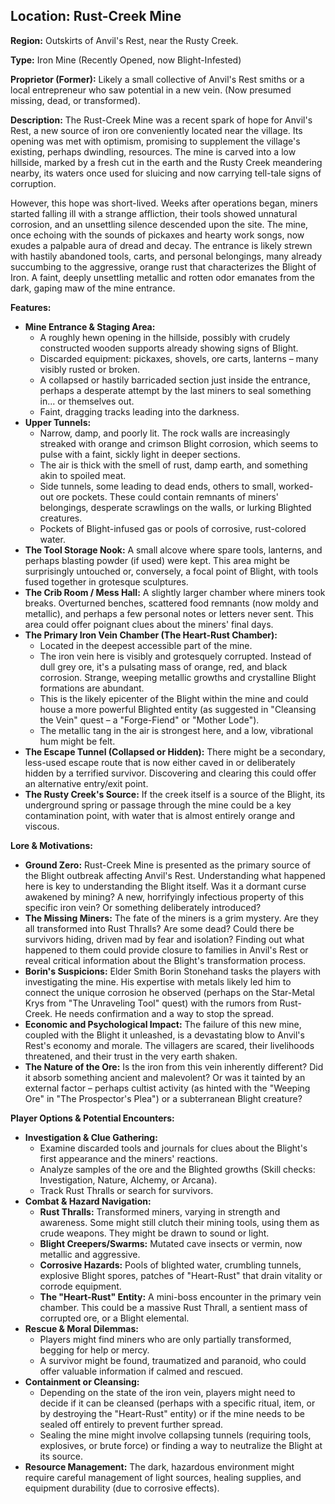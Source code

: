 ## Location: Rust-Creek Mine

**Region:** Outskirts of Anvil's Rest, near the Rusty Creek.

**Type:** Iron Mine (Recently Opened, now Blight-Infested)

**Proprietor (Former):** Likely a small collective of Anvil's Rest smiths or a local entrepreneur who saw potential in a new vein. (Now presumed missing, dead, or transformed).

**Description:**
The Rust-Creek Mine was a recent spark of hope for Anvil's Rest, a new source of iron ore conveniently located near the village. Its opening was met with optimism, promising to supplement the village's existing, perhaps dwindling, resources. The mine is carved into a low hillside, marked by a fresh cut in the earth and the Rusty Creek meandering nearby, its waters once used for sluicing and now carrying tell-tale signs of corruption.

However, this hope was short-lived. Weeks after operations began, miners started falling ill with a strange affliction, their tools showed unnatural corrosion, and an unsettling silence descended upon the site. The mine, once echoing with the sounds of pickaxes and hearty work songs, now exudes a palpable aura of dread and decay. The entrance is likely strewn with hastily abandoned tools, carts, and personal belongings, many already succumbing to the aggressive, orange rust that characterizes the Blight of Iron. A faint, deeply unsettling metallic and rotten odor emanates from the dark, gaping maw of the mine entrance.

**Features:**

*   **Mine Entrance & Staging Area:**
    *   A roughly hewn opening in the hillside, possibly with crudely constructed wooden supports already showing signs of Blight.
    *   Discarded equipment: pickaxes, shovels, ore carts, lanterns – many visibly rusted or broken.
    *   A collapsed or hastily barricaded section just inside the entrance, perhaps a desperate attempt by the last miners to seal something in... or themselves out.
    *   Faint, dragging tracks leading into the darkness.
*   **Upper Tunnels:**
    *   Narrow, damp, and poorly lit. The rock walls are increasingly streaked with orange and crimson Blight corrosion, which seems to pulse with a faint, sickly light in deeper sections.
    *   The air is thick with the smell of rust, damp earth, and something akin to spoiled meat.
    *   Side tunnels, some leading to dead ends, others to small, worked-out ore pockets. These could contain remnants of miners' belongings, desperate scrawlings on the walls, or lurking Blighted creatures.
    *   Pockets of Blight-infused gas or pools of corrosive, rust-colored water.
*   **The Tool Storage Nook:** A small alcove where spare tools, lanterns, and perhaps blasting powder (if used) were kept. This area might be surprisingly untouched or, conversely, a focal point of Blight, with tools fused together in grotesque sculptures.
*   **The Crib Room / Mess Hall:** A slightly larger chamber where miners took breaks. Overturned benches, scattered food remnants (now moldy and metallic), and perhaps a few personal notes or letters never sent. This area could offer poignant clues about the miners' final days.
*   **The Primary Iron Vein Chamber (The Heart-Rust Chamber):**
    *   Located in the deepest accessible part of the mine.
    *   The iron vein here is visibly and grotesquely corrupted. Instead of dull grey ore, it's a pulsating mass of orange, red, and black corrosion. Strange, weeping metallic growths and crystalline Blight formations are abundant.
    *   This is the likely epicenter of the Blight within the mine and could house a more powerful Blighted entity (as suggested in "Cleansing the Vein" quest – a "Forge-Fiend" or "Mother Lode").
    *   The metallic tang in the air is strongest here, and a low, vibrational hum might be felt.
*   **The Escape Tunnel (Collapsed or Hidden):** There might be a secondary, less-used escape route that is now either caved in or deliberately hidden by a terrified survivor. Discovering and clearing this could offer an alternative entry/exit point.
*   **The Rusty Creek's Source:** If the creek itself is a source of the Blight, its underground spring or passage through the mine could be a key contamination point, with water that is almost entirely orange and viscous.

**Lore & Motivations:**

*   **Ground Zero:** Rust-Creek Mine is presented as the primary source of the Blight outbreak affecting Anvil's Rest. Understanding what happened here is key to understanding the Blight itself. Was it a dormant curse awakened by mining? A new, horrifyingly infectious property of this specific iron vein? Or something deliberately introduced?
*   **The Missing Miners:** The fate of the miners is a grim mystery. Are they all transformed into Rust Thralls? Are some dead? Could there be survivors hiding, driven mad by fear and isolation? Finding out what happened to them could provide closure to families in Anvil's Rest or reveal critical information about the Blight's transformation process.
*   **Borin's Suspicions:** Elder Smith Borin Stonehand tasks the players with investigating the mine. His expertise with metals likely led him to connect the unique corrosion he observed (perhaps on the Star-Metal Krys from "The Unraveling Tool" quest) with the rumors from Rust-Creek. He needs confirmation and a way to stop the spread.
*   **Economic and Psychological Impact:** The failure of this new mine, coupled with the Blight it unleashed, is a devastating blow to Anvil's Rest's economy and morale. The villagers are scared, their livelihoods threatened, and their trust in the very earth shaken.
*   **The Nature of the Ore:** Is the iron from this vein inherently different? Did it absorb something ancient and malevolent? Or was it tainted by an external factor – perhaps cultist activity (as hinted with the "Weeping Ore" in "The Prospector's Plea") or a subterranean Blight creature?

**Player Options & Potential Encounters:**

*   **Investigation & Clue Gathering:**
    *   Examine discarded tools and journals for clues about the Blight's first appearance and the miners' reactions.
    *   Analyze samples of the ore and the Blighted growths (Skill checks: Investigation, Nature, Alchemy, or Arcana).
    *   Track Rust Thralls or search for survivors.
*   **Combat & Hazard Navigation:**
    *   **Rust Thralls:** Transformed miners, varying in strength and awareness. Some might still clutch their mining tools, using them as crude weapons. They might be drawn to sound or light.
    *   **Blight Creepers/Swarms:** Mutated cave insects or vermin, now metallic and aggressive.
    *   **Corrosive Hazards:** Pools of blighted water, crumbling tunnels, explosive Blight spores, patches of "Heart-Rust" that drain vitality or corrode equipment.
    *   **The "Heart-Rust" Entity:** A mini-boss encounter in the primary vein chamber. This could be a massive Rust Thrall, a sentient mass of corrupted ore, or a Blight elemental.
*   **Rescue & Moral Dilemmas:**
    *   Players might find miners who are only partially transformed, begging for help or mercy.
    *   A survivor might be found, traumatized and paranoid, who could offer valuable information if calmed and rescued.
*   **Containment or Cleansing:**
    *   Depending on the state of the iron vein, players might need to decide if it can be cleansed (perhaps with a specific ritual, item, or by destroying the "Heart-Rust" entity) or if the mine needs to be sealed off entirely to prevent further spread.
    *   Sealing the mine might involve collapsing tunnels (requiring tools, explosives, or brute force) or finding a way to neutralize the Blight at its source.
*   **Resource Management:** The dark, hazardous environment might require careful management of light sources, healing supplies, and equipment durability (due to corrosive effects).
